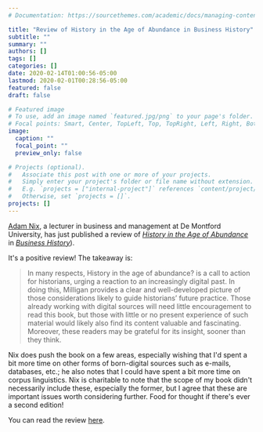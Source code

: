 ```yaml
---
# Documentation: https://sourcethemes.com/academic/docs/managing-content/

title: "Review of History in the Age of Abundance in Business History"
subtitle: ""
summary: ""
authors: []
tags: []
categories: []
date: 2020-02-14T01:00:56-05:00
lastmod: 2020-02-01T00:28:56-05:00
featured: false
draft: false

# Featured image
# To use, add an image named `featured.jpg/png` to your page's folder.
# Focal points: Smart, Center, TopLeft, Top, TopRight, Left, Right, BottomLeft, Bottom, BottomRight.
image:
  caption: ""
  focal_point: ""
  preview_only: false

# Projects (optional).
#   Associate this post with one or more of your projects.
#   Simply enter your project's folder or file name without extension.
#   E.g. `projects = ["internal-project"]` references `content/project/deep-learning/index.md`.
#   Otherwise, set `projects = []`.
projects: []
---
```


[Adam Nix](https://www.dmu.ac.uk/about-dmu/academic-staff/business-and-law/adam-nix/adam-nix.aspx), a lecturer in business and management at De Montford University, has just published a review of [*History in the Age of Abundance*](/publication/history-in-the-age-of-abundance) in [*Business History*](https://doi.org/10.1080/00076791.2020.1724651)).

It's a positive review! The takeaway is:

>In many respects, History in the age of abundance? is a call to action for historians, urging a reaction to an increasingly digital past. In doing this, Milligan provides a clear and well-developed picture of those considerations likely to guide historians’ future practice. Those already working with digital sources will need little encouragement to read this book, but those with little or no present experience of such material would likely also find its content valuable and fascinating. Moreover, these readers may be grateful for its insight, sooner than they think.

Nix does push the book on a few areas, especially wishing that I'd spent a bit more time on other forms of born-digital sources such as e-mails, databases, etc.; he also notes that I could have spent a bit more time on corpus linguistics. Nix is charitable to note that the scope of my book didn't necessarily include these, especially the former, but I agree that these are important issues worth considering further. Food for thought if there's ever a second edition!

You can read the review [here](https://doi.org/10.1080/00076791.2020.1724651).